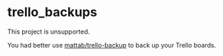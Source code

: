 # trello_backups

This project is unsupported.

You had better use [mattab/trello-backup](https://github.com/mattab/trello-backup/) to back up your Trello boards.
